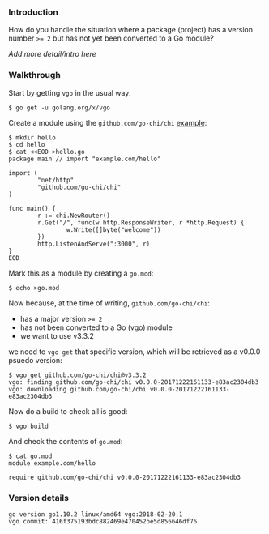 <!-- __JSON: egrunner script.sh # LONG ONLINE

### Introduction

How do you handle the situation where a package (project) has a version number `>= 2` but has not yet been converted to
a Go module?

_Add more detail/intro here_

### Walkthrough

Start by getting `vgo` in the usual way:

```
{{PrintBlock "go get vgo" -}}
```

Create a module using the `github.com/go-chi/chi` [example](https://github.com/go-chi/chi/tree/cca4135d8dddff765463feaf1118047a9e506b4a#examples):


```
{{PrintBlock "setup" -}}
```

Mark this as a module by creating a `go.mod`:


```
{{PrintBlock "mark as go module" -}}
```

Now because, at the time of writing, `github.com/go-chi/chi`:

* has a major version `>= 2`
* has not been converted to a Go (vgo) module
* we want to use v3.3.2

we need to `vgo get` that specific version, which will be retrieved as a v0.0.0 psuedo version:


```
{{PrintBlock "vgo get specific version" -}}
```

Now do a build to check all is good:


```
{{PrintBlock "vgo build" -}}
```

And check the contents of `go.mod`:

```
{{PrintBlock "check go.mod" -}}
```

### Version details

```
{{PrintBlockOut "version details" -}}
```

-->

### Introduction

How do you handle the situation where a package (project) has a version number `>= 2` but has not yet been converted to
a Go module?

_Add more detail/intro here_

### Walkthrough

Start by getting `vgo` in the usual way:

```
$ go get -u golang.org/x/vgo
```

Create a module using the `github.com/go-chi/chi` [example](https://github.com/go-chi/chi/tree/cca4135d8dddff765463feaf1118047a9e506b4a#examples):


```
$ mkdir hello
$ cd hello
$ cat <<EOD >hello.go
package main // import "example.com/hello"

import (
        "net/http"
        "github.com/go-chi/chi"
)

func main() {
        r := chi.NewRouter()
        r.Get("/", func(w http.ResponseWriter, r *http.Request) {
                w.Write([]byte("welcome"))
        })
        http.ListenAndServe(":3000", r)
}
EOD
```

Mark this as a module by creating a `go.mod`:


```
$ echo >go.mod
```

Now because, at the time of writing, `github.com/go-chi/chi`:

* has a major version `>= 2`
* has not been converted to a Go (vgo) module
* we want to use v3.3.2

we need to `vgo get` that specific version, which will be retrieved as a v0.0.0 psuedo version:


```
$ vgo get github.com/go-chi/chi@v3.3.2
vgo: finding github.com/go-chi/chi v0.0.0-20171222161133-e83ac2304db3
vgo: downloading github.com/go-chi/chi v0.0.0-20171222161133-e83ac2304db3
```

Now do a build to check all is good:


```
$ vgo build
```

And check the contents of `go.mod`:

```
$ cat go.mod
module example.com/hello

require github.com/go-chi/chi v0.0.0-20171222161133-e83ac2304db3
```

### Version details

```
go version go1.10.2 linux/amd64 vgo:2018-02-20.1
vgo commit: 416f375193bdc882469e470452be5d856646df76
```

<!-- END -->
